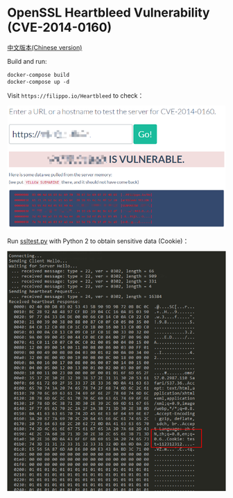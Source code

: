 # OpenSSL Heartbleed Vulnerability (CVE-2014-0160)

[中文版本(Chinese version)](README.zh-cn.md)

Build and run:

```
docker-compose build
docker-compose up -d
```

Visit `https://filippo.io/Heartbleed` to check：

![](1.png)

Run [ssltest.py](ssltest.py) with Python 2 to obtain sensitive data (Cookie)：

![](2.png)
